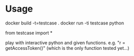 # Usage
docker build -t=testcase .
docker run -ti testcase python

from testcase import *

play with interactive python and given functions.
e.g. "r = getAccessToken()" (which is the only function tested yet...)